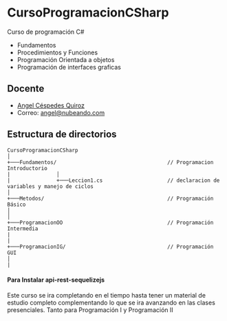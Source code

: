 # CursoProgramacionCSharp
Curso de programación C#

* Fundamentos
* Procedimientos y Funciones
* Programación Orientada a objetos
* Programación de interfaces graficas

## Docente

*  [Angel Céspedes Quiroz](https://bo.linkedin.com/in/acq1305)
*  Correo:  <angel@nubeando.com>

## Estructura de directorios

```
CursoProgramacionCSharp
│
+───Fundamentos/									// Programacion Introductorio
|				│   
|				+───Leccion1.cs						// declaracion de variables y manejo de ciclos
│   
+───Metodos/										// Programación Básico
│				
│
+───ProgramacionOO									// Programación Intermedia
|
|
+───ProgramacionIG/									// Programación GUI
│				
|
```

#### Para Instalar api-rest-sequelizejs

Este curso se ira completando en el tiempo hasta tener un material de estudio completo 
complementando lo que se ira avanzando en las clases presenciales.
Tanto para Programación I y Programación II
